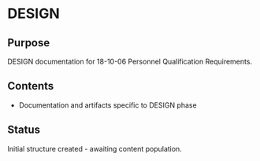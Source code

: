 # DESIGN

## Purpose
DESIGN documentation for 18-10-06 Personnel Qualification Requirements.

## Contents
- Documentation and artifacts specific to DESIGN phase

## Status
Initial structure created - awaiting content population.
